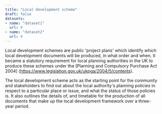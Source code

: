 ```yaml
---
title: "Local development scheme"
draft: false
datasets:
- name: "dataset1"
  url: #
- name: "dataset2"
  url: #
---
```


Local development schemes are public 'project plans' which identify which local development documents will be produced, in what order and when. It became a statutory requirement for local planning authorities in the UK to produce these schemes under the [Planning and Compulsory Purchase Act 2004] (https://www.legislation.gov.uk/ukpga/2004/5/contents).

The local development scheme acts as the starting point for the community and stakeholders to find out about the local authority's planning policies in respect to a particular place or issue, and what the status of those policies is. It also outlines the details of, and timetable for the production of all documents that make up the local development framework over a three-year period.